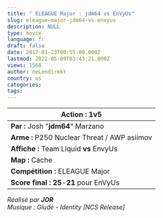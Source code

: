 ```yaml
---
title: " ELEAGUE Major : jdm64 vs EnVyUs"
slug: eleague-major-jdm64-vs-envyus
description: NULL
type: movie
language: fr
draft: false
date: 2017-01-23T00:55:00.000Z
lastmod: 2022-05-09T03:43:21.000Z
views: 1568
author: neLendirekt
country: us
categories:
tags:
---
```

| **Action :** 1v5                             |
| -------------------------------------------- |
| **Par :** Josh "**jdm64**" Marzano           |
| **Arme :** P250 Nuclear Threat / AWP asiimov |
| **Affiche :** Team Liquid **vs** EnvyUs      |
| **Map :** Cache                              |
| **Compétition :** ELEAGUE Major              |
| **Score final : 25**\-**21** pour EnVyUs     |

  
_Réalisé par **JOR**_  
_Musique : Glude - Identity \[NCS Release\]_

